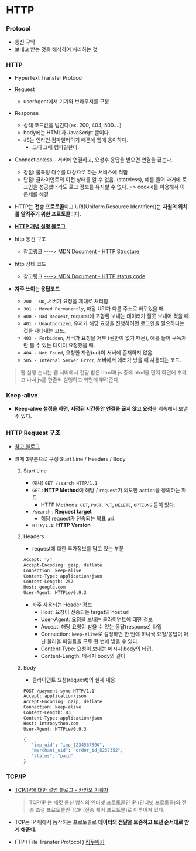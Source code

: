# HTTP

### **Protocol**

- 통신 규약
- 보내고 받는 것을 해석하여 처리하는 것

### **HTTP**

- HyperText Transfer Protocol
- Request
  - userAgent에서 기기와 브라우저를 구분
- Response
  - 상태 코드값을 넘긴다(ex. 200, 404, 500....)
  - body에는 HTML과 JavaScript 뿐이다.
  - JS는 인라인 컴파일러이기 때문에 웹에 용이하다.
    - 그때 그때 컴파일한다.
- Connectionless - 서버에 연결하고, 요청후 응답을 받으면 연결을 끊는다.
  - 장점: 불특정 다수를 대상으로 하는 서비스에 적합
  - 단점: 클라이언트의 이전 상태를 알 수 없음. (stateless), 예를 들어 과거에 로그인을 성공했더라도 로그 정보를 유지할 수 없다. => cookie를 이용해서 이 문제를 해결
- HTTP는 **전송 프로토콜**이고 URI(Uniform Resource Identifiers)는 **자원의 위치를 알려주기 위한 프로토콜**이다.

- [**HTTP 개념 설명 블로그**](https://shlee0882.tistory.com/107)

- http 통신 구조
  - 참고링크 [----> MDN Document - HTTP Structure](https://developer.mozilla.org/ko/docs/Web/HTTP/Messages)
- http 상태 코드

  - 참고링크 [----> MDN Document - HTTP status code](https://developer.mozilla.org/ko/docs/Web/HTTP/Status)

- **자주 쓰이는 응답코드**
  - `200 - OK`, 서버가 요청을 제대로 처리함.
  - `301 - Moved Permanently`, 해당 URI가 다른 주소로 바뀌었을 때.
  - `400 - Bad Request`, request에 포함된 보내는 데이터가 잘못 보내어 졌을 때.
  - `401 - Unauthorized`, 유저가 해당 요청을 진행하려면 로그인을 필요하다는 것을 나타내는 코드.
  - `403 - Forbidden`, 서버가 요청을 거부 (권한이 없기 때문), 예를 들어 구독자만 볼 수 있는 데이터 요청했을 때.
  - `404 - Not Found`, 요청한 자원(uri)이 서버에 존재하지 않음.
  - `505 - Internal Server Error`, 서버에서 에러가 났을 때 사용되는 코드.

> 웹 실행 순서는 웹 서버에서 전달 받은 html과 js 중에 html을 먼저 화면에 뿌리고 나서 js를 한줄씩 실행하고 화면에 뿌려준다.

### **Keep-alive**

- **Keep-alive 설정을 하면, 지정된 시간동안 연결을 끊지 않고 요청**을 계속해서 보낼 수 있다.

### **HTTP Request 구조**

- [참고 블로그](https://velog.io/@teddybearjung/HTTP-%EA%B5%AC%EC%A1%B0-%EB%B0%8F-%ED%95%B5%EC%8B%AC-%EC%9A%94%EC%86%8C)
- 크게 3부분으로 구성 Start Line / Headers / Body

  1. Start Line
     - 예시) `GET /search HTTP/1.1`
     - `GET` : **HTTP Method**에 해당 / `request`가 의도한 `action`을 정의하는 파트
       - HTTP Methods: `GET`, `POST`, `PUT`, `DELETE`, `OPTIONS` 등이 있다.
     - `/search` : **Request target**
       - 해당 request가 전송되는 목표 uri
     - `HTTP/1.1`: **HTTP Version**
  2. Headers

     - request에 대한 추가정보를 담고 있는 부분

     ```bash
     Accept: */*
     Accept-Encoding: gzip, deflate
     Connection: keep-alive
     Content-Type: application/json
     Content-Length: 257
     Host: google.com
     User-Agent: HTTPie/0.9.3
     ```

     - 자주 사용되는 Header 정보
       - Host: 요청이 전송되는 target의 host url
       - User-Agent: 요청을 보내는 클라이언트에 대한 정보
       - Accept: 해당 요청이 받을 수 있는 응답(response) 타입
       - Connection: `keep-alive`로 설정하면 한 번에 하나씩 요청/응답이 아닌 불러올 파일들을 모두 한 번에 받을 수 있다.
       - Content-Type: 요청이 보내는 메시지 body의 타입.
       - Content-Length: 메세지 body의 길이

  3. Body

     - 클라이언트 요청(request)의 실제 내용

     ```bash
     POST /payment-sync HTTP/1.1
     Accept: application/json
     Accept-Encoding: gzip, deflate
     Connection: keep-alive
     Content-Length: 83
     Content-Type: application/json
     Host: intropython.com
     User-Agent: HTTPie/0.9.3

     {
     	"imp_uid": "imp_1234567890",
     	"merchant_uid": "order_id_8237352",
     	"status": "paid"
     }
     ```

### **TCP/IP**

- [TCP/IP에 대한 설명 블로그 - 카카오 기획자](https://brunch.co.kr/@wangho/6)

  > TCP/IP 는 패킷 통신 방식의 인터넷 프로토콜인 IP (인터넷 프로토콜)와 전송 조절 프로토콜인 TCP (전송 제어 프로토콜)로 이루어져 있다.

- TCP는 IP 위에서 동작하는 프로토콜로 **데이터의 전달을 보증하고 보낸 순서대로 받게 해준다.**
- FTP ( File Transfer Protocol ) [킹무위키](https://namu.wiki/w/FTP)
